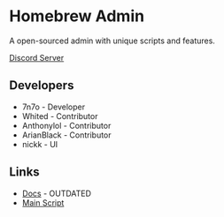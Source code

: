 
# Homebrew Admin

A open-sourced admin with unique scripts and features.

 [Discord Server](https://discord.gg/GH5mEDgpVp)

## Developers

- 7n7o - Developer
- Whited - Contributor
- Anthonylol - Contributor
- ArianBlack - Contributor
- nickk - UI 


## Links

 - [Docs](https://syntaxx64.github.io/HomebrewAdmin/) - OUTDATED
 - [Main Script](https://github.com/syntaxx64/HomebrewAdmin/blob/master/Main)

  
